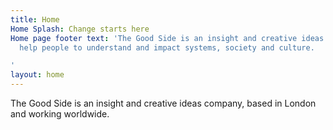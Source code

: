 ```yaml
---
title: Home
Home Splash: Change starts here
Home page footer text: 'The Good Side is an insight and creative ideas company. We
  help people to understand and impact systems, society and culture.

'
layout: home
---
```


The Good Side is an insight and creative ideas company, based in London and working worldwide.